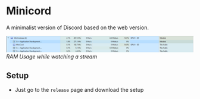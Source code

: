 # Minicord

A minimalist version of Discord based on the web version.

![Screenshot](screenshot.png)
*RAM Usage while watching a stream*

## Setup

- Just go to the `release` page and download the setup


